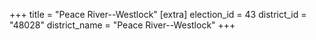 +++
title = "Peace River--Westlock"
[extra]
election_id = 43
district_id = "48028"
district_name = "Peace River--Westlock"
+++
